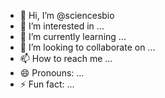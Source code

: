 

- 👋 Hi, I’m @sciencesbio
- 👀 I’m interested in ...
- 🌱 I’m currently learning ...
- 💞️ I’m looking to collaborate on ...
- 📫 How to reach me ...
- 😄 Pronouns: ...
- ⚡ Fun fact: ...

<!---
sciencesbio/sciencesbio is a ✨ special ✨ repository because its `README.md` (this file) appears on your GitHub profile.
You can click the Preview link to take a look at your changes.
--->
